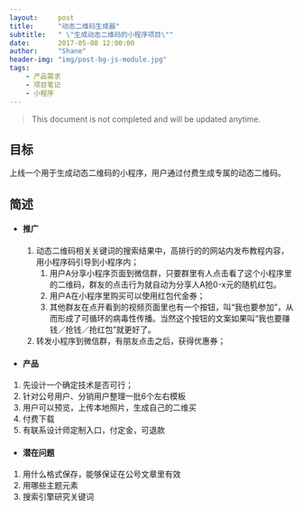 ```yaml
---
layout:     post
title:      "动态二维码生成器"
subtitle:   " \"生成动态二维码的小程序项目\""
date:       2017-05-08 12:00:00
author:     "Shane"
header-img: "img/post-bg-js-module.jpg"
tags:
    - 产品需求
    - 项目笔记
    - 小程序
---
```


>This document is not completed and will be updated anytime.

## 目标 

上线一个用于生成动态二维码的小程序，用户通过付费生成专属的动态二维码。

## 简述 

- #### 推广
    1. 动态二维码相关关键词的搜索结果中，高排行的的网站内发布教程内容，用小程序码引导到小程序内；
        1. 用户A分享小程序页面到微信群，只要群里有人点击看了这个小程序里的二维码，群友的点击行为就自动为分享人A抢0-x元的随机红包。
        2. 用户A在小程序里购买可以使用红包代金券；
        3. 其他群友在点开看到的视频页面里也有一个按钮，叫“我也要参加”，从而形成了可循环的病毒性传播。当然这个按钮的文案如果叫“我也要赚钱／抢钱／抢红包”就更好了。
    2. 转发小程序到微信群，有朋友点击之后，获得优惠券；

- #### 产品 
1. 先设计一个确定技术是否可行；
2. 针对公号用户、分销用户整理一批6个左右模板
3. 用户可以预览，上传本地照片，生成自己的二维买
4. 付费下载
5. 有联系设计师定制入口，付定金，可退款

- #### 潜在问题 
1. 用什么格式保存，能够保证在公号文章里有效
2. 用哪些主题元素
3. 搜索引擎研究关键词
